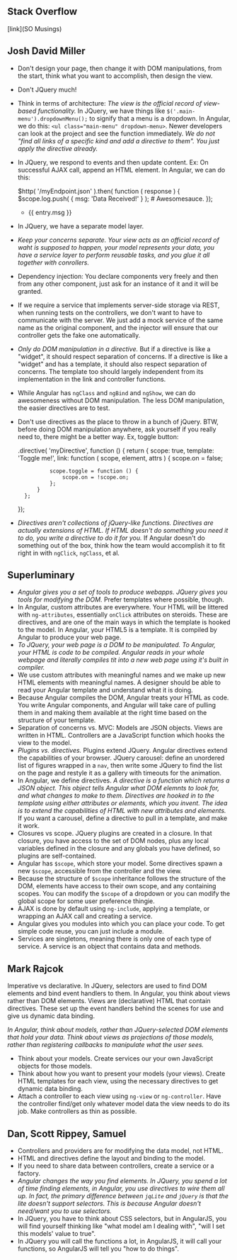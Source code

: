## Stack Overflow
[link](SO Musings)

## Josh David Miller

- Don't design your page, then change it with DOM manipulations, from the start, think what you want to accomplish, then design the view.
- Don't JQuery much!
- Think in terms of architecture: *The view is the official record of view-based functionality.* In JQuery, we have things like `$('.main-menu').dropdownMenu();` to signify that a menu is a dropdown. In Angular, we do this: `<ul class="main-menu" dropdown-menu>`. Newer developers can look at the project and see the function immediately. *We do not "find all links of a specific kind and add a directive to them". You just apply the directive already.*
- In JQuery, we respond to events and then update content. Ex: On successful AJAX call, append an HTML element. In Angular, we can do this:

    $http( '/myEndpoint.json' ).then( function ( response ) {
        $scope.log.push( { msg: 'Data Received!' } ); # Awesomesauce.
    });

    <ul class="messages">
        <li ng-repeat="entry in log">{{ entry.msg }}</li>
    </ul>

- In JQuery, we have a separate model layer.
- *Keep your concerns separate. Your view acts as an official record of waht is supposed to happen, your model represents your data, you have a service layer to perform reusable tasks, and you glue it all together with conrollers.*
- Dependency injection: You declare components very freely and then from any other component, just ask for an instance of it and it will be granted.
- If we require a service that implements server-side storage via REST, when running tests on the controllers, we don't want to have to communicate with the server. We just add a mock service of the same name as the original component, and the injector will ensure that our controller gets the fake one automatically.
- *Only do DOM manipulation in a directive.* But if a directive is like a "widget", it should respect separation of concerns. If a directive is like a "widget" and has a template, it should also respect separation of concerns. The template too should largely independent from its implementation in the link and controller functions.
- While Angular has `ngClass` and `ngBind` and `ngShow`, we can do awesomeness without DOM manipulation. The less DOM manipulation, the easier directives are to test.
- Don't use directives as the place to throw in a bunch of jQuery. BTW, before doing DOM manipulation anywhere, ask yourself if you really need to, there might be a better way. Ex, toggle button:

    .directive( 'myDirective', function () {
        return {
            scope: true,
            template: '<a class="btn" ng-class="{active: on}" ng-click="toggle()">Toggle me!</a>',
            link: function ( scope, element, attrs ) {
                scope.on = false;

                scope.toggle = function () {
                    scope.on = !scope.on;
                };
            }
        };
    });

- *Directives aren't collections of jQuery-like functions. Directives are actually extensions of HTML. If HTML doesn't do something you need it to do, you write a directive to do it for you.* If Angular doesn't do something out of the box, think how the team would accomplish it to fit right in with `ngClick`, `ngClass`, et al.

## Superluminary

- *Angular gives you a set of tools to produce webapps. JQuery gives you tools for modifying the DOM.* Prefer templates where possible, though.
- In Angular, custom attributes are everywhere. Your HTML will be littered with `ng-attributes`, essentially `onClick` attributes on steroids. These are directives, and are one of the main ways in which the template is hooked to the model. In Angular, your HTML5 is a template. It is compiled by Angular to produce your web page.
- *To JQuery, your web page is a DOM to be manipulated. To Angular, your HTML is code to be compiled. Angular reads in your whole webpage and literally compiles tit into a new web page using it's built in compiler.*
- We use custom attributes with meaningful names and we make up new HTML elements with meaningful names. A designer should be able to read your Angular template and understand what it is doing.
- Because Angular compiles the DOM, Angular treats your HTML as code. You write Angular components, and Angular will take care of pulling them in and making them available at the right time based on the structure of your template.
- Separation of concerns vs. MVC: Models are JSON objects. Views are written in HTML. Controllers are a JavaScript function which hooks the view to the model.
- *Plugins vs. directives.* Plugins extend JQuery. Angular directives extend the capabilities of your browser. JQuery carousel: define an unordered list of figures wrapped in a `nav`, then write some JQuery to find the list on the page and restyle it as a gallery with timeouts for the animation.
- In Angular, we define directives. *A directive is a function which returns a JSON object. This object tells Angular what DOM elemnts to look for, and what changes to make to them. Directives are hooked in to the template using either attributes or elements, which you invent. The idea is to extend the capabilities of HTML with new attributes and elements.* If you want a carousel, define a directive to pull in a template, and make it work.
- Closures vs scope. JQuery plugins are created in a closure. In that closure, you have access to the set of DOM nodes, plus any local variables defined in the closure and any globals you have defined, so plugins are self-contained.
- Angular has `$scope`, which store your model. Some directives spawn a new `$scope`, accessible from the controller and the view.
- Because the structure of `$scope` inheritance follows the structure of the DOM, elements have access to their own scope, and any containing scopes. You can modify the `$scope` of a dropdown or you can modify the global scope for some user preference thingie.
- AJAX is done by default using `ng-include`, applying a template, or wrapping an AJAX call and creating a service.
- Angular gives you modules into which you can place your code. To get simple code reuse, you can just include a module.
- Services are singletons, meaning there is only one of each type of service. A service is an object that contains data and methods.

## Mark Rajcok

Imperative vs declarative. In JQuery, selectors are used to find DOM elements and bind event handlers to them. In Angular, you think about views rather than DOM elements. Views are (declarative) HTML that contain directives. These set up the event handlers behind the scenes for use and give us dynamic data binding.

*In Angular, think about models, rather than JQuery-selected DOM elements that hold your data. Think about views as projections of those models, rather than registering callbacks to manipulate what the user sees.*

- Think about your models. Create services our your own JavaScript objects for those models.
- Think about how you want to present your models (your views). Create HTML templates for each view, using the necessary directives to get dynamic data binding.
- Attach a controller to each view using `ng-view` or `ng-controller`. Have the controller find/get only whatever model data the view needs to do its job. Make controllers as thin as possible.

## Dan, Scott Rippey, Samuel

- Controllers and providers are for modifying the data model, not HTML.
- HTML and directives define the layout and binding to the model.
- If you need to share data between controllers, create a service or a factory.
- *Angular changes the way you find elements. In JQuery, you spend a lot of time finding elements, in Angular, you use directives to wire them all up. In fact, the primary difference between `jqLite` and `jQuery` is that the lite doesn't support selectors. This is because Angular doesn't need/want you to use selectors.*
- In JQuery, you have to think about CSS selectors, but in AngularJS, you will find yourself thinking like "what model am I dealing with", "will I set this models' value to true".
- In JQuery you will call the functions a lot, in AngularJS, it will call your functions, so AngularJS will tell you "how to do things".

